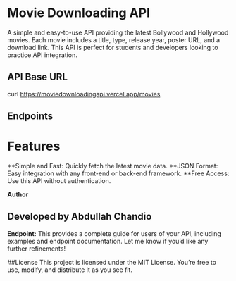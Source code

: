 # Movie Downloading API

A simple and easy-to-use API providing the latest Bollywood and Hollywood movies. Each movie includes a title, type, release year, poster URL, and a download link. This API is perfect for students and developers looking to practice API integration.

## API Base URL

curl https://moviedownloadingapi.vercel.app/movies
## Endpoints

# Features
**Simple and Fast: Quickly fetch the latest movie data. 
**JSON Format: Easy integration with any front-end or back-end framework.
**Free Access: Use this API without authentication.


**Author**
## Developed by Abdullah Chandio
**Endpoint:**
This provides a complete guide for users of your API, including examples and endpoint documentation. Let me know if you’d like any further refinements!

##License 
This project is licensed under the MIT License. You’re free to use, modify, and distribute it as you see fit.
